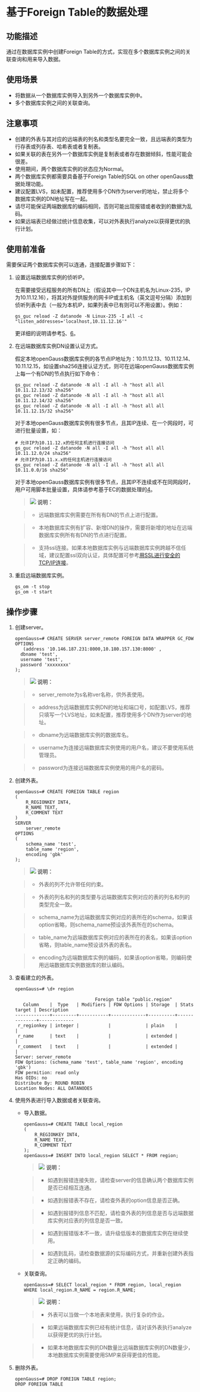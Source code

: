 # 基于Foreign Table的数据处理<a name="ZH-CN_TOPIC_0311524283"></a>

## 功能描述<a name="zh-cn_topic_0059778169_s0867185fef0f4a228532d432b598cb26"></a>

通过在数据库实例中创建Foreign Table的方式，实现在多个数据库实例之间的关联查询和用来导入数据。

## 使用场景<a name="section3206325195115"></a>

-   将数据从一个数据库实例导入到另外一个数据库实例中。
-   多个数据库实例之间的关联查询。

## 注意事项<a name="section116519262516"></a>

-   创建的外表与其对应的远端表的列名和类型名要完全一致，且远端表的类型为行存表或列存表、哈希表或者复制表。
-   如果关联的表在另外一个数据库实例是复制表或者存在数据倾斜，性能可能会很差。
-   使用期间，两个数据库实例的状态应为Normal。
-   两个数据库实例都需要具备基于Foreign Table的SQL on other openGauss数据处理功能。
-   建议配置LVS，如未配置，推荐使用多个DN作为server的地址，禁止将多个数据库实例的DN地址写在一起。
-   请尽可能保证两端数据库的编码相同，否则可能出现报错或者收到的数据为乱码。
-   如果远端表已经做过统计信息收集，可以对外表执行analyze以获得更优的执行计划。

## 使用前准备<a name="section14555122745119"></a>

需要保证两个数据库实例可以连通，连接配置步骤如下：

1.  设置远端数据库实例的侦听IP。

    在需要接受远程服务的所有DN上（假设其中一个DN主机名为Linux-235，IP为10.11.12.16），将其对外提供服务的网卡IP或主机名（英文逗号分隔）添加到侦听列表中去（一般为本机IP，如果列表中已有则可以不用设置）。例如：

    ```
    gs_guc reload -Z datanode -N Linux-235 -I all -c "listen_addresses='localhost,10.11.12.16'"
    ```

    更详细的说明请参考[5](Linux下配置数据源.md#zh-cn_topic_0283136654_zh-cn_topic_0237120407_zh-cn_topic_0059779273_li36737057205239)、[6](Linux下配置数据源.md#zh-cn_topic_0283136654_li1724551081815)。

2.  在远端数据库实例DN设置认证方式。

    假定本地openGauss数据库实例的各节点IP地址为：10.11.12.13、10.11.12.14、10.11.12.15，如设置sha256连接认证方式，则可在远端openGauss数据库实例上每一个有DN的节点执行如下命令：

    ```
    gs_guc reload -Z datanode -N all -I all -h "host all all 10.11.12.13/32 sha256"
    gs_guc reload -Z datanode -N all -I all -h "host all all 10.11.12.14/32 sha256"
    gs_guc reload -Z datanode -N all -I all -h "host all all 10.11.12.15/32 sha256"
    ```

    对于本地openGauss数据库实例有很多节点，且其IP连续、在一个网段时，可进行批量设置，如：

    ```
    # 允许IP为10.11.12.x的任何主机进行连接访问
    gs_guc reload -Z datanode -N all -I all -h "host all all 10.11.12.0/24 sha256"
    # 允许IP为10.11.x.x的任何主机进行连接访问
    gs_guc reload -Z datanode -N all -I all -h "host all all 10.11.0.0/16 sha256"
    ```

    对于本地openGauss数据库实例有很多节点，且其IP不连续或不在同网段时，用户可用脚本批量设置，具体请参考基于EC的数据处理的[4](基于EC的数据处理.md#li118501793551)。

    >![](public_sys-resources/icon-note.gif) **说明：** 

    >-   远端数据库实例需要在所有有DN的节点上进行配置。

    >-   本地数据库实例有扩容、新增DN的操作，需要将新增的地址在远端数据库实例所有有DN的节点进行配置。

    >-   支持ssl连接。如果本地数据库实例与远端数据库实例跨越不信任域，建议配置ssl双向认证，具体配置可参考[用SSL进行安全的TCP/IP连接](用SSL进行安全的TCP-IP连接.md)。

3.  重启远端数据库实例。

    ```
    gs_om -t stop
    gs_om -t start
    ```


## 操作步骤<a name="section653132835118"></a>

1.  创建server。

    ```
    openGauss=# CREATE SERVER server_remote FOREIGN DATA WRAPPER GC_FDW OPTIONS 
       (address '10.146.187.231:8000,10.180.157.130:8000' ,
      dbname 'test', 
      username 'test', 
      password 'xxxxxxxx'
    );
    ```

    >![](public_sys-resources/icon-note.gif) **说明：** 

    >-   server\_remote为s名称ver名称，供外表使用。

    >-   address为远端数据库实例DN的地址和端口号，如配置LVS，推荐只填写一个LVS地址，如未配置，推荐使用多个DN作为server的地址。

    >-   dbname为远端数据库实例的数据库名。

    >-   username为连接远端数据库实例使用的用户名，建议不要使用系统管理员。

    >-   password为连接远端数据库实例使用的用户名的密码。

2.  创建外表。

    ```
    openGauss=# CREATE FOREIGN TABLE region
    (
        R_REGIONKEY INT4,
        R_NAME TEXT,
        R_COMMENT TEXT
    )
    SERVER
        server_remote
    OPTIONS
    (
        schema_name 'test',
        table_name 'region',
        encoding 'gbk'
    );
    ```

    >![](public_sys-resources/icon-note.gif) **说明：** 

    >-   外表的列不允许带任何约束。

    >-   外表的列名和列的类型要与远端数据库实例对应的表的列名和列的类型完全一致。

    >-   schema\_name为远端数据库实例对应的表所在的schema，如果该option省略，则schema\_name预设该外表所在的schema。

    >-   table\_name为远端数据库实例对应的表所在的表名，如果该option省略，则table\_name预设该外表的表名。

    >-   encoding为远端数据库实例的编码，如果该option省略，则编码使用远端数据库实例数据库的默认编码。

3.  查看建立的外表。

    ```
    openGauss=# \d+ region
    
                                  Foreign table "public.region"
       Column    |  Type   | Modifiers | FDW Options | Storage  | Stats target | Description
    -------------+---------+-----------+-------------+----------+--------------+-------------
     r_regionkey | integer |           |             | plain    |              |
     r_name      | text    |           |             | extended |              |
     r_comment   | text    |           |             | extended |              |
    Server: server_remote
    FDW Options: (schema_name 'test', table_name 'region', encoding 'gbk')
    FDW permition: read only
    Has OIDs: no
    Distribute By: ROUND ROBIN
    Location Nodes: ALL DATANODES
    ```

4.  使用外表进行导入数据或者关联查询。
    -   导入数据。

        ```
        openGauss=# CREATE TABLE local_region
        (
            R_REGIONKEY INT4,
            R_NAME TEXT,
            R_COMMENT TEXT
        );
        openGauss=# INSERT INTO local_region SELECT * FROM region;
        ```

        >![](public_sys-resources/icon-note.gif) **说明：** 

        >-   如遇到报错连接失败，请检查server的信息确认两个数据库实例是否已经相互连通。

        >-   如遇到报错表不存在，请检查外表的option信息是否正确。

        >-   如遇到报错列信息不匹配，请检查外表的列信息是否与远端数据库实例对应表的列信息是否一致。

        >-   如遇到报错版本不一致，请升级低版本的数据库实例在继续使用。

        >-   如遇到乱码，请检查数据源的实际编码方式，并重新创建外表指定正确的编码。

    -   关联查询。

        ```
        openGauss=# SELECT local_region * FROM region, local_region WHERE local_region.R_NAME = region.R_NAME;
        ```

        >![](public_sys-resources/icon-note.gif) **说明：** 

        >-   外表可以当做一个本地表来使用，执行复杂的作业。

        >-   如果远端数据库实例已经有统计信息，请对该外表执行analyze以获得更优的执行计划。
        
        >-   如果本地数据库实例的DN数量比远端数据库实例的DN数量少，本地数据库实例需要使用SMP来获得更佳的性能。


5.  删除外表。

    ```
    openGauss=# DROP FOREIGN TABLE region;
    DROP FOREIGN TABLE 
    ```


